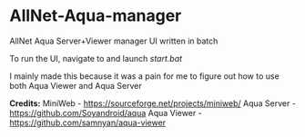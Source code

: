 # AllNet-Aqua-manager
AllNet Aqua Server+Viewer manager UI written in batch

To run the UI, navigate to and launch *start.bat*






I mainly made this because it was a pain for me to figure out how to use both Aqua Viewer and Aqua Server

**Credits:**
MiniWeb - https://sourceforge.net/projects/miniweb/
Aqua Server - https://github.com/Soyandroid/aqua
Aqua Viewer - https://github.com/samnyan/aqua-viewer

